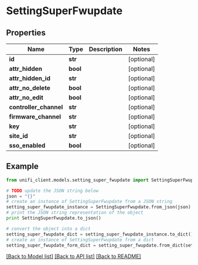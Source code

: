 # SettingSuperFwupdate


## Properties

Name | Type | Description | Notes
------------ | ------------- | ------------- | -------------
**id** | **str** |  | [optional] 
**attr_hidden** | **bool** |  | [optional] 
**attr_hidden_id** | **str** |  | [optional] 
**attr_no_delete** | **bool** |  | [optional] 
**attr_no_edit** | **bool** |  | [optional] 
**controller_channel** | **str** |  | [optional] 
**firmware_channel** | **str** |  | [optional] 
**key** | **str** |  | [optional] 
**site_id** | **str** |  | [optional] 
**sso_enabled** | **bool** |  | [optional] 

## Example

```python
from unifi_client.models.setting_super_fwupdate import SettingSuperFwupdate

# TODO update the JSON string below
json = "{}"
# create an instance of SettingSuperFwupdate from a JSON string
setting_super_fwupdate_instance = SettingSuperFwupdate.from_json(json)
# print the JSON string representation of the object
print SettingSuperFwupdate.to_json()

# convert the object into a dict
setting_super_fwupdate_dict = setting_super_fwupdate_instance.to_dict()
# create an instance of SettingSuperFwupdate from a dict
setting_super_fwupdate_form_dict = setting_super_fwupdate.from_dict(setting_super_fwupdate_dict)
```
[[Back to Model list]](../README.md#documentation-for-models) [[Back to API list]](../README.md#documentation-for-api-endpoints) [[Back to README]](../README.md)


